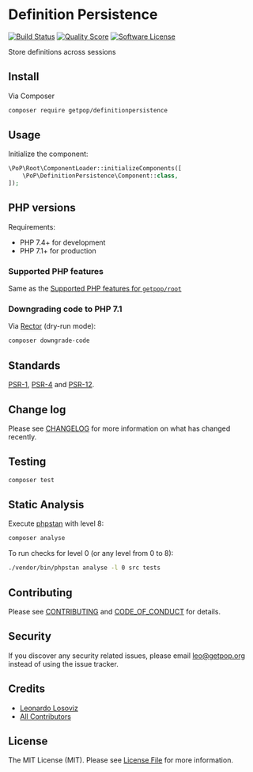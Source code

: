 # Definition Persistence

[![Build Status][ico-travis]][link-travis]
[![Quality Score][ico-code-quality]][link-code-quality]
[![Software License][ico-license]](LICENSE.md)

<!--
[![Latest Version on Packagist][ico-version]][link-packagist]
[![Coverage Status][ico-scrutinizer]][link-scrutinizer]
[![Total Downloads][ico-downloads]][link-downloads]
-->

Store definitions across sessions

## Install

Via Composer

``` bash
composer require getpop/definitionpersistence
```

## Usage

Initialize the component:

``` php
\PoP\Root\ComponentLoader::initializeComponents([
    \PoP\DefinitionPersistence\Component::class,
]);
```

## PHP versions

Requirements:

- PHP 7.4+ for development
- PHP 7.1+ for production

### Supported PHP features

Same as the [Supported PHP features for `getpop/root`](https://github.com/getpop/root/#supported-php-features)

### Downgrading code to PHP 7.1

Via [Rector](https://github.com/rectorphp/rector) (dry-run mode):

```bash
composer downgrade-code
```

## Standards

[PSR-1](https://www.php-fig.org/psr/psr-1), [PSR-4](https://www.php-fig.org/psr/psr-4) and [PSR-12](https://www.php-fig.org/psr/psr-12).

## Change log

Please see [CHANGELOG](CHANGELOG.md) for more information on what has changed recently.

## Testing

``` bash
composer test
```

## Static Analysis

Execute [phpstan](https://github.com/phpstan/phpstan) with level 8:

``` bash
composer analyse
```

To run checks for level 0 (or any level from 0 to 8):

``` bash
./vendor/bin/phpstan analyse -l 0 src tests
```

## Contributing

Please see [CONTRIBUTING](CONTRIBUTING.md) and [CODE_OF_CONDUCT](CODE_OF_CONDUCT.md) for details.

## Security

If you discover any security related issues, please email leo@getpop.org instead of using the issue tracker.

## Credits

- [Leonardo Losoviz][link-author]
- [All Contributors][link-contributors]

## License

The MIT License (MIT). Please see [License File](LICENSE.md) for more information.

[ico-version]: https://img.shields.io/packagist/v/getpop/definitionpersistence.svg?style=flat-square
[ico-license]: https://img.shields.io/badge/license-MIT-brightgreen.svg?style=flat-square
[ico-travis]: https://img.shields.io/travis/getpop/definitionpersistence/master.svg?style=flat-square
[ico-scrutinizer]: https://img.shields.io/scrutinizer/coverage/g/getpop/definitionpersistence.svg?style=flat-square
[ico-code-quality]: https://img.shields.io/scrutinizer/g/getpop/definitionpersistence.svg?style=flat-square
[ico-downloads]: https://img.shields.io/packagist/dt/getpop/definitionpersistence.svg?style=flat-square

[link-packagist]: https://packagist.org/packages/getpop/definitionpersistence
[link-travis]: https://travis-ci.org/getpop/definitionpersistence
[link-scrutinizer]: https://scrutinizer-ci.com/g/getpop/definitionpersistence/code-structure
[link-code-quality]: https://scrutinizer-ci.com/g/getpop/definitionpersistence
[link-downloads]: https://packagist.org/packages/getpop/definitionpersistence
[link-author]: https://github.com/leoloso
[link-contributors]: ../../contributors
